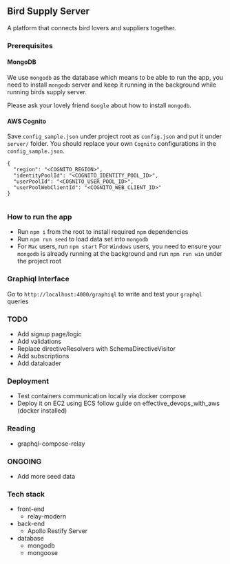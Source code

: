 ## Bird Supply Server

A platform that connects bird lovers and suppliers together.

### Prerequisites

#### MongoDB
We use `mongodb` as the database which means to be able to run the app, you need to install `mongodb` server and keep it running in the background while running birds supply server.

Please ask your lovely friend `Google` about how to install `mongodb`.

#### AWS Cognito
Save `config_sample.json` under project root as `config.json` and put it under `server/` folder.
You should replace your own `Cognito` configurations in the `config_sample.json`.
```
{
  "region": "<COGNITO_REGION>",
  "identityPoolId": "<COGNITO_IDENTITY_POOL_ID>",
  "userPoolId": "<COGNITO_USER_POOL_ID>",
  "userPoolWebClientId": "<COGNITO_WEB_CLIENT_ID>"
}


```

### How to run the app
* Run `npm i` from the root to install required `npm` dependencies
* Run `npm run seed` to load data set into `mongodb`
* For `Mac` users, run `npm start`
  For `Windows` users, you need to ensure your `mongodb` is already running at the background and run `npm run win` under the project root

### Graphiql Interface
Go to `http://localhost:4000/graphiql` to write and test your `graphql` queries

### TODO
 * Add signup page/logic
 * Add validations
 * Replace directiveResolvers with SchemaDirectiveVisitor
 * Add subscriptions
 * Add dataloader

### Deployment
 * Test containers communication locally via docker compose
 * Deploy it on EC2 using ECS follow guide on effective_devops_with_aws (docker installed)

### Reading
 * graphql-compose-relay

### ONGOING
 * Add more seed data

### Tech stack
  * front-end
    * relay-modern
  * back-end
    * Apollo Restify Server
  * database
    * mongodb
    * mongoose

